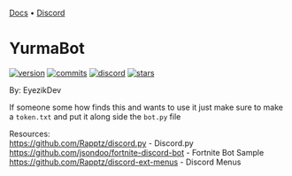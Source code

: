 [Docs](https://www.eyezik.net/yurmabot/docs) • [Discord](https://discord.gg/gGApA6u5VQ)

# YurmaBot

[![version](https://img.shields.io/github/v/release/eyezikdev/Yurmabot?color=blueviolet)]()
[![commits](https://img.shields.io/github/commits-since/eyezikdev/yurmabot/latest?color=blueviolet)]()
[![discord](https://img.shields.io/discord/509870514492407819?color=blueviolet&label=The%20Wave&logo=Discord&logoColor=blueviolet)](https://discord.gg/4YrgGTVgVB)
[![stars](https://img.shields.io/github/stars/eyezikdev/yurmabot?color=blueviolet)]()

By: EyezikDev

If someone some how finds this and wants to use it just make sure to make a 
```token.txt``` and put it along side the ```bot.py``` file


 Resources: <br> 
 https://github.com/Rapptz/discord.py - Discord.py <br>
 https://github.com/jsondoo/fortnite-discord-bot - Fortnite Bot Sample <br>
 https://github.com/Rapptz/discord-ext-menus - Discord Menus <br>
